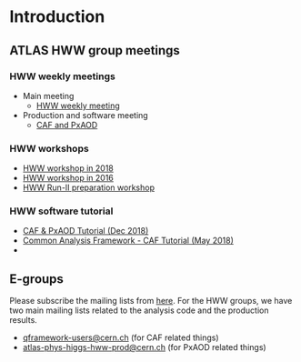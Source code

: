 # Introduction

## ATLAS HWW group meetings

### HWW weekly meetings

* Main meeting
  * [HWW weekly meeting](https://indico.cern.ch/category/6420/)
* Production and software meeting
  * [CAF and PxAOD](https://indico.cern.ch/category/8790/)

### HWW workshops

* [HWW workshop in 2018](https://indico.cern.ch/event/714538/timetable/?view=standard)
* [HWW workshop in 2016](https://indico.cern.ch/event/587413/timetable/?view=standard)
* [HWW Run-II preparation workshop](https://indico.cern.ch/event/383521/timetable/?view=standard)

### HWW software tutorial

* [CAF & PxAOD Tutorial \(Dec 2018\)](https://indico.cern.ch/event/771763/timetable/?view=standard)
* [Common Analysis Framework - CAF Tutorial \(May 2018\)](https://indico.cern.ch/event/719951/timetable/?view=standard)
* 
## E-groups

Please subscribe the mailing lists from [here](https://e-groups.cern.ch/e-groups/EgroupsSearchForm.do). For the HWW groups, we have two main mailing lists related to the analysis code and the production results. 

* qframework-users@cern.ch \(for CAF related things\)
* atlas-phys-higgs-hww-prod@cern.ch \(for PxAOD related things\)

